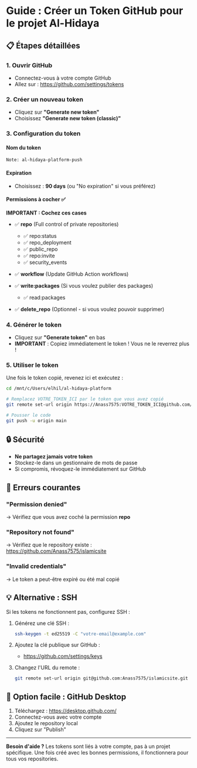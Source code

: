 # Guide : Créer un Token GitHub pour le projet Al-Hidaya

## 📋 Étapes détaillées

### 1. Ouvrir GitHub
- Connectez-vous à votre compte GitHub
- Allez sur : https://github.com/settings/tokens

### 2. Créer un nouveau token
- Cliquez sur **"Generate new token"**
- Choisissez **"Generate new token (classic)"**

### 3. Configuration du token

#### Nom du token
```
Note: al-hidaya-platform-push
```

#### Expiration
- Choisissez : **90 days** (ou "No expiration" si vous préférez)

#### Permissions à cocher ✅

**IMPORTANT : Cochez ces cases**

- ✅ **repo** (Full control of private repositories)
  - ✅ repo:status
  - ✅ repo_deployment
  - ✅ public_repo
  - ✅ repo:invite
  - ✅ security_events

- ✅ **workflow** (Update GitHub Action workflows)

- ✅ **write:packages** (Si vous voulez publier des packages)
  - ✅ read:packages

- ✅ **delete_repo** (Optionnel - si vous voulez pouvoir supprimer)

### 4. Générer le token
- Cliquez sur **"Generate token"** en bas
- **IMPORTANT** : Copiez immédiatement le token ! Vous ne le reverrez plus !

### 5. Utiliser le token

Une fois le token copié, revenez ici et exécutez :

```bash
cd /mnt/c/Users/elhil/al-hidaya-platform

# Remplacez VOTRE_TOKEN_ICI par le token que vous avez copié
git remote set-url origin https://Anass7575:VOTRE_TOKEN_ICI@github.com/Anass7575/islamicsite.git

# Pousser le code
git push -u origin main
```

## 🔒 Sécurité

- **Ne partagez jamais votre token**
- Stockez-le dans un gestionnaire de mots de passe
- Si compromis, révoquez-le immédiatement sur GitHub

## 🚨 Erreurs courantes

### "Permission denied"
→ Vérifiez que vous avez coché la permission **repo**

### "Repository not found"
→ Vérifiez que le repository existe : https://github.com/Anass7575/islamicsite

### "Invalid credentials"
→ Le token a peut-être expiré ou été mal copié

## 💡 Alternative : SSH

Si les tokens ne fonctionnent pas, configurez SSH :

1. Générez une clé SSH :
   ```bash
   ssh-keygen -t ed25519 -C "votre-email@example.com"
   ```

2. Ajoutez la clé publique sur GitHub :
   - https://github.com/settings/keys

3. Changez l'URL du remote :
   ```bash
   git remote set-url origin git@github.com:Anass7575/islamicsite.git
   ```

## 📱 Option facile : GitHub Desktop

1. Téléchargez : https://desktop.github.com/
2. Connectez-vous avec votre compte
3. Ajoutez le repository local
4. Cliquez sur "Publish"

---

**Besoin d'aide ?** Les tokens sont liés à votre compte, pas à un projet spécifique. Une fois créé avec les bonnes permissions, il fonctionnera pour tous vos repositories.